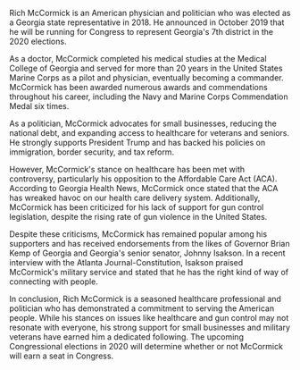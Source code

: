 Rich McCormick is an American physician and politician who was elected as a Georgia state representative in 2018. He announced in October 2019 that he will be running for Congress to represent Georgia's 7th district in the 2020 elections.

As a doctor, McCormick completed his medical studies at the Medical College of Georgia and served for more than 20 years in the United States Marine Corps as a pilot and physician, eventually becoming a commander. McCormick has been awarded numerous awards and commendations throughout his career, including the Navy and Marine Corps Commendation Medal six times.

As a politician, McCormick advocates for small businesses, reducing the national debt, and expanding access to healthcare for veterans and seniors. He strongly supports President Trump and has backed his policies on immigration, border security, and tax reform.

However, McCormick's stance on healthcare has been met with controversy, particularly his opposition to the Affordable Care Act (ACA). According to Georgia Health News, McCormick once stated that the ACA has wreaked havoc on our health care delivery system. Additionally, McCormick has been criticized for his lack of support for gun control legislation, despite the rising rate of gun violence in the United States.

Despite these criticisms, McCormick has remained popular among his supporters and has received endorsements from the likes of Governor Brian Kemp of Georgia and Georgia's senior senator, Johnny Isakson. In a recent interview with the Atlanta Journal-Constitution, Isakson praised McCormick's military service and stated that he has the right kind of way of connecting with people.

In conclusion, Rich McCormick is a seasoned healthcare professional and politician who has demonstrated a commitment to serving the American people. While his stances on issues like healthcare and gun control may not resonate with everyone, his strong support for small businesses and military veterans have earned him a dedicated following. The upcoming Congressional elections in 2020 will determine whether or not McCormick will earn a seat in Congress.
